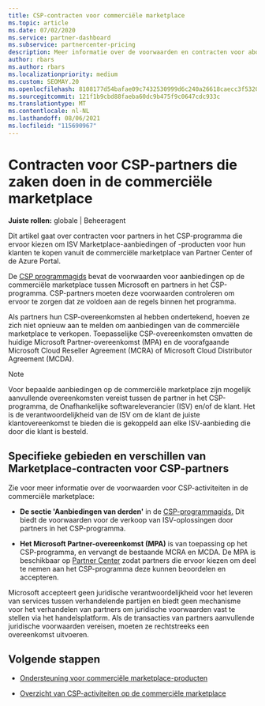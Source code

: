 ```yaml
---
title: CSP-contracten voor commerciële marketplace
ms.topic: article
ms.date: 07/02/2020
ms.service: partner-dashboard
ms.subservice: partnercenter-pricing
description: Meer informatie over de voorwaarden en contracten voor abonnementen op ISV-producten van derden die zijn gekocht door CSP-partners in de commerciële marketplace.
author: rbars
ms.author: rbars
ms.localizationpriority: medium
ms.custom: SEOMAY.20
ms.openlocfilehash: 8108177d54bafae09c7432530999d6c240a26618caecc3f53207b7135afdf621
ms.sourcegitcommit: 121f1b9cbd88faeba60dc9b475f9c0647cdc933c
ms.translationtype: MT
ms.contentlocale: nl-NL
ms.lasthandoff: 08/06/2021
ms.locfileid: "115690967"
---
```

# <a name="contracts-for-csp-partners-doing-business-in-the-commercial-marketplace"></a>Contracten voor CSP-partners die zaken doen in de commerciële marketplace


**Juiste rollen:** globale | Beheeragent

Dit artikel gaat over contracten voor partners in het CSP-programma die ervoor kiezen om ISV Marketplace-aanbiedingen of -producten voor hun klanten te kopen vanuit de commerciële marketplace van Partner Center of de Azure Portal.

De [CSP programmagids](https://go.microsoft.com/fwlink/p/?LinkId=617100) bevat de voorwaarden voor aanbiedingen op de commerciële marketplace tussen Microsoft en partners in het CSP-programma. CSP-partners moeten deze voorwaarden controleren om ervoor te zorgen dat ze voldoen aan de regels binnen het programma.  

Als partners hun CSP-overeenkomsten al hebben ondertekend, hoeven ze zich niet opnieuw aan te melden om aanbiedingen van de commerciële marketplace te verkopen. Toepasselijke CSP-overeenkomsten omvatten de huidige Microsoft Partner-overeenkomst (MPA) en de voorafgaande Microsoft Cloud Reseller Agreement (MCRA) of Microsoft Cloud Distributor Agreement (MCDA).

>[!NOTE]
> Voor bepaalde aanbiedingen op de commerciële marketplace zijn mogelijk aanvullende overeenkomsten vereist tussen de partner in het CSP-programma, de Onafhankelijke softwareleverancier (ISV) en/of de klant. Het is de verantwoordelijkheid van de ISV om de klant de juiste klantovereenkomst te bieden die is gekoppeld aan elke ISV-aanbieding die door die klant is besteld.

## <a name="specific-marketplace-contract-areas-and-distinctions-for-csp-partners"></a>Specifieke gebieden en verschillen van Marketplace-contracten voor CSP-partners

Zie voor meer informatie over de voorwaarden voor CSP-activiteiten in de commerciële marketplace:

- **De sectie 'Aanbiedingen van derden'** in de [CSP-programmagids.](https://go.microsoft.com/fwlink/p/?LinkId=617100) Dit biedt de voorwaarden voor de verkoop van ISV-oplossingen door partners in het CSP-programma.

- **Het Microsoft Partner-overeenkomst (MPA)** is van toepassing op het CSP-programma, en vervangt de bestaande MCRA en MCDA. De MPA is beschikbaar op [Partner Center](https://partner.microsoft.com/pcv/dashboard/overview) zodat partners die ervoor kiezen om deel te nemen aan het CSP-programma deze kunnen beoordelen en accepteren.
  
Microsoft accepteert geen juridische verantwoordelijkheid voor het leveren van services tussen verhandelende partijen en biedt geen mechanisme voor het verhandelen van partners om juridische voorwaarden vast te stellen via het handelsplatform. Als de transacties van partners aanvullende juridische voorwaarden vereisen, moeten ze rechtstreeks een overeenkomst uitvoeren.

## <a name="next-steps"></a>Volgende stappen

- [Ondersteuning voor commerciële marketplace-producten](csp-commercial-marketplace-support.md)

- [Overzicht van CSP-activiteiten op de commerciële marketplace](csp-commercial-marketplace-overview.md)
